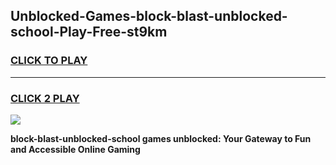 
## Unblocked-Games-block-blast-unblocked-school-Play-Free-st9km
<h3>
<a href="https://premium76.site?title=block-blast-unblocked-school&ref=23A">CLICK TO PLAY</a></h3>
<hr>

<h3>
<a href="https://premium76.site?title=block-blast-unblocked-school&ref=23A">CLICK 2 PLAY</a>
  
</h3>

<a href="https://premium76.site?title=block-blast-unblocked-school&ref=23A"><img src="https://clearcache.store/games.png"></a>


**block-blast-unblocked-school games unblocked: Your Gateway to Fun and Accessible Online Gaming**
